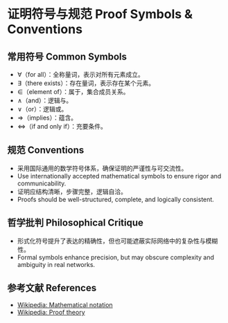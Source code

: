 # 证明符号与规范 Proof Symbols & Conventions

## 常用符号 Common Symbols

- ∀（for all）：全称量词，表示对所有元素成立。
- ∃（there exists）：存在量词，表示存在某个元素。
- ∈（element of）：属于，集合成员关系。
- ∧（and）：逻辑与。
- ∨（or）：逻辑或。
- ⇒（implies）：蕴含。
- ⇔（if and only if）：充要条件。

## 规范 Conventions

- 采用国际通用的数学符号体系，确保证明的严谨性与可交流性。
- Use internationally accepted mathematical symbols to ensure rigor and communicability.
- 证明应结构清晰，步骤完整，逻辑自洽。
- Proofs should be well-structured, complete, and logically consistent.

## 哲学批判 Philosophical Critique

- 形式化符号提升了表达的精确性，但也可能遮蔽实际网络中的复杂性与模糊性。
- Formal symbols enhance precision, but may obscure complexity and ambiguity in real networks.

## 参考文献 References

- [Wikipedia: Mathematical notation](https://en.wikipedia.org/wiki/Mathematical_notation)
- [Wikipedia: Proof theory](https://en.wikipedia.org/wiki/Proof_theory)
